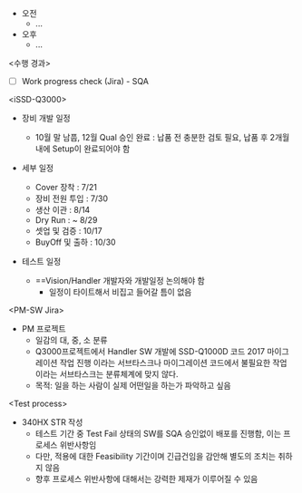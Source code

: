 - 오전
	- ...
- 오후
	- ...

<수행 경과>
- [ ] Work progress check (Jira) - SQA

\<iSSD-Q3000>
- 장비 개발 일정
	- 10월 말 남풉, 12월 Qual 승인 완료 : 납품 전 충분한 검토 필요, 납품 후 2개월 내에 Setup이 완료되어야 함  

- 세부 일정  
	- Cover 장착 : 7/21  
	- 장비 전원 투입 : 7/30  
	- 생산 이관 : 8/14  
	- Dry Run : ~ 8/29  
	- 셋업 및 검증 : 10/17  
	- BuyOff 및 출하 : 10/30 

- 테스트 일정
	- ==Vision/Handler 개발자와 개발일정 논의해야 함
		- 일정이 타이트해서 비집고 들어갈 틈이 없음

\<PM-SW Jira>
- PM 프로젝트
	- 일감의 대, 중, 소 분류
	- Q3000프로젝트에서 Handler SW 개발에 SSD-Q1000D 코드 2017 마이그레이션 작업 진행 이라는 서브타스크나 마이그레이션 코드에서 불필요한 작업 이라는 서브타스크는 분류체계에 맞지 않다.
	- 목적: 일을 하는 사람이 실제 어떤일을 하는가 파악하고 싶음

\<Test process>
- 340HX STR 작성
	- 테스트 기간 중 Test Fail 상태의 SW를 SQA 승인없이 배포를 진행함, 이는 프로세스 위반사항임
	- 다만, 적용에 대한 Feasibility 기간이며 긴급건임을 감안해 별도의 조치는 취하지 않음
	- 향후 프로세스 위반사항에 대해서는 강력한 제재가 이루어질 수 있음